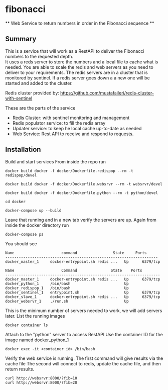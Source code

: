 # fibonacci
** Web Service to return numbers in order in the Fibonacci sequence **

## Summary
This is a service that will work as a RestAPI to deliver the Fibonacci numbers to the requested depth.  
It uses a reds server to store the numbers and a local file to cache what is needed.  You are able to scale the
redis and web servers as you need to deliver to your requirements. The redis servers are in a cluster that is monitored by sentinel.  If a redis server goes down a a new one will be started and added to the cluster.   

Redis cluster provided by:
https://github.com/mustafaileri/redis-cluster-with-sentinel



These are the parts of the service

* Redis Cluster: with sentinel monitoring and management
* Redis populator service: to fill the redis array
* Updater service: to keep he local cache up-to-date as needed
* Web Service: Rest API to receive and respond to requests.


## Installation

Build and start services
From inside the repo run
```
docker build docker -f docker/Dockerfile.redispop --rm -t redispop/devel
```
```
docker build docker -f docker/Dockerfile.websrvr --rm -t websrvr/devel
```
```
docker build docker -f docker/Dockerfile.python --rm -t python/devel
```
```
cd docker
```
```
docker-compose up --build
```
Leave that running and in a new tab verify the servers are up.
Again from inside the docker directory run
```
docker-compose ps
```
You should see
```
Name                     command                State     Ports
--------------------------------------------------------------------
docker_master_1     docker-entrypoint.sh redis ...   Up      6379/tcp
```
```
Name                     Command               State    Ports  
---------------------------------------------------------------------
docker_master_1     docker-entrypoint.sh redis ...   Up      6379/tcp
docker_python_1     /bin/bash                        Up              
docker_redispop_1   /bin/bash                        Up              
docker_sentinel_1   entrypoint.sh                    Up      6379/tcp
docker_slave_1      docker-entrypoint.sh redis ...   Up      6379/tcp
docker_websrvr_1    ./run.sh                         Up  
```
This is the minimum number of servers needed to work, we will add servers later.
List the running images
```
docker container ls
```
Attach to the "python" server to access RestAPI
Use the container ID for the image named docker_python_1
```
docker exec -it <container id> /bin/bash
```
Verify the web service is running.
The first command will give results via the cache file
The second will connect to redis, update the cache file, and then return results.
```
curl http://websrvr:8000/?fib=10
curl http://websrvr:8000/?fib=20
```
